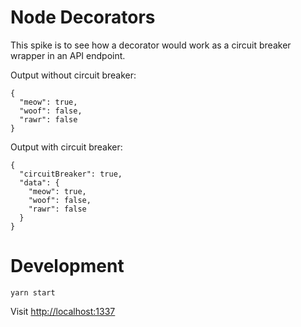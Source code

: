 # Node Decorators

This spike is to see how a decorator would work as a circuit breaker wrapper in an API endpoint.

Output without circuit breaker:
```
{
  "meow": true,
  "woof": false,
  "rawr": false
}
```

Output with circuit breaker:
```
{
  "circuitBreaker": true,
  "data": {
    "meow": true,
    "woof": false,
    "rawr": false
  }
}
```

# Development

`yarn start`

Visit [http://localhost:1337](http://localhost:1337)

